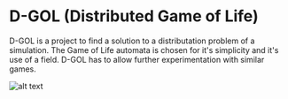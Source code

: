# D-GOL (Distributed Game of Life)
D-GOL is a project to find a solution to a distributation problem of a simulation. The Game of Life automata is chosen for it's simplicity and it's use of a field. D-GOL has to allow further experimentation with similar games.

![alt text](https://vignette.wikia.nocookie.net/lotr/images/a/ae/Deagol.jpg/revision/latest/scale-to-width-down/150?cb=20051206113325)
